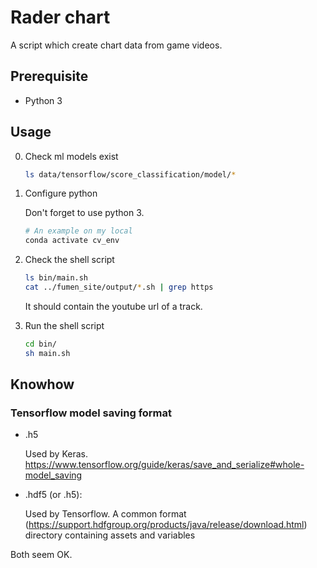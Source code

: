 # Rader chart

A script which create chart data from game videos.


## Prerequisite

* Python 3


## Usage

0. Check ml models exist

    ```sh
    ls data/tensorflow/score_classification/model/*
    ```

1. Configure python

    Don't forget to use python 3.

    ```sh
    # An example on my local
    conda activate cv_env
    ```

2. Check the shell script

    ```sh
    ls bin/main.sh
    cat ../fumen_site/output/*.sh | grep https
    ```

    It should contain the youtube url of a track.

3. Run the shell script

    ```sh
    cd bin/
    sh main.sh
    ```


## Knowhow

### Tensorflow model saving format

* .h5

    Used by Keras.
    https://www.tensorflow.org/guide/keras/save_and_serialize#whole-model_saving

* .hdf5 (or .h5):

    Used by Tensorflow.
    A common format (https://support.hdfgroup.org/products/java/release/download.html)
    directory containing assets and variables

Both seem OK.
